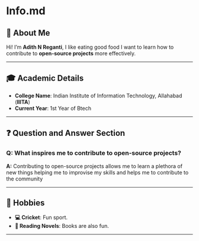 # Info.md  

## 👋 About Me  
Hi! I’m **Adith N Reganti**, I like eating good food
I want to learn how to contribute to  **open-source projects** more effectively.


---

## 🎓 Academic Details  
- **College Name**: Indian Institute of Information Technology, Allahabad (**IIITA**)  
- **Current Year**: 1st Year of Btech 

---

## ❓ Question and Answer Section  
### **Q: What inspires me to contribute to open-source projects?**  
**A:** Contributing to open-source projects allows me to learn a plethora of new things helping me to improvise my skills and helps me to contribute to the community 

---

## 🌟 Hobbies  
- **💻 Cricket**: Fun sport.
- **🎵 Reading Novels**: Books are also fun.  

---
